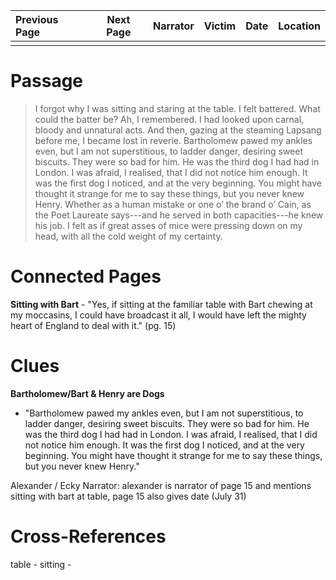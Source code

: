 | Previous Page | Next Page | Narrator | Victim | Date | Location |
|:--------------|:---------:|---------:|-------:|-----:|---------:|
|               |           |          |        |      |          |

# Passage
>I forgot why I was sitting and staring at the table. I felt battered. What could the batter be? Ah, I remembered. I had looked upon carnal, bloody and unnatural acts. And then, gazing at the steaming Lapsang before me, I became lost in reverie. Bartholomew pawed my ankles even, but I am not superstitious, to ladder danger, desiring sweet biscuits. They were so bad for him. He was the third dog I had had in London. I was afraid, I realised, that I did not notice him enough. It was the first dog I noticed, and at the very beginning. You might have thought it strange for me to say these things, but you never knew Henry. Whether as a human mistake or one o’ the brand o’ Cain, as the Poet Laureate says---and he served in both capacities---he knew his job. I felt as if great asses of mice were pressing down on my head, with all the cold weight of my certainty. 
# Connected Pages
**Sitting with Bart** - "Yes, if sitting at the familiar table with Bart chewing at my moccasins, I could have broadcast it all, I would have left the mighty heart of England to deal with it." (pg. 15)

# Clues
**Bartholomew/Bart & Henry are Dogs**
* "Bartholomew pawed my ankles even, but I am not superstitious, to ladder danger, desiring sweet biscuits. They were so bad for him. He was the third dog I had had in London. I was afraid, I realised, that I did not notice him enough. It was the first dog I noticed, and at the very beginning. You might have thought it strange for me to say these things, but you never knew Henry."

Alexander / Ecky Narrator: alexander is narrator of page 15 and mentions sitting with bart at table, page 15 also gives date (July 31)

# Cross-References
table - 
sitting -
